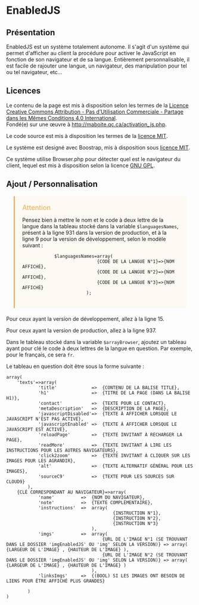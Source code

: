 EnabledJS
=========

## Présentation ##

EnabledJS est un système totalement autonome. Il s'agit d'un système qui permet d'afficher au client la procédure pour activer le JavaScript en fonction de son navigateur et de sa langue.
Entièrement personnalisable, il est facile de rajouter une langue, un navigateur, des manipulation pour tel ou tel navigateur, etc...

## Licences ##

Le contenu de la page est mis à disposition selon les termes de la [Licence Creative Commons Attribution - Pas d’Utilisation Commerciale - Partage dans les Mêmes Conditions 4.0 International](http://creativecommons.org/licenses/by-nc-sa/4.0/deed.fr).<br>
Fondé(e) sur une œuvre à http://maboite.qc.ca/activation_js.php.

Le code source est mis à disposition les termes de la [licence MIT](http://choosealicense.com/licenses/mit/).

Le système est designé avec Boostrap, mis à disposition sous [licence MIT](https://github.com/twbs/bootstrap/blob/master/LICENSE).

Ce système utilise Browser.php pour détecter quel est le navigateur du client, lequel est mis à disposition selon la licence [GNU GPL](https://github.com/cbschuld/Browser.php/blob/master/lib/Browser.php#L11-L22).

## Ajout / Personnalisation ##

<div style="background-color:#FCF8F2;margin:20px;padding:20px;border-left:3px solid #F0AD4E">
    <p style="color: #F0AD4E;margin-top: 0px;margin-bottom: 5px;font-size: 18px">Attention</p>
    <p>Pensez bien à mettre le nom et le code à deux lettre de la langue dans la tableau stocké dans la variable <code>$languagesNames</code>, présent à la ligne 931 dans la version de production, et à la ligne 9 pour la version de développement, selon le modèle suivant :</p> 
    <pre><code>            $languagesNames=array(
                            {CODE DE LA LANGUE N°1}=>{NOM AFFICHÉ},
                            {CODE DE LA LANGUE N°2}=>{NOM AFFICHÉ},
                            {CODE DE LA LANGUE N°3}=>{NOM AFFICHÉ}
                        );</code></pre>
</div>
Pour ceux ayant la version de développement, allez à la ligne 15.

Pour ceux ayant la version de production, allez à la ligne 937.

Dans le tableau stocké dans la variable `$arrayBrowser`, ajoutez un tableau ayant pour clé le code à deux lettres de la langue en question. Par exemple, pour le français, ce sera `fr`.


Le tableau en question doit être sous la forme suivante :

    array(
        'texts'=>array(
                'title'             =>  {CONTENU DE LA BALISE TITLE},
                'h1'                =>  {TITRE DE LA PAGE (DANS LA BALISE H1)},
                'contact'           =>  {TEXTE POUR LE CONTACT},
                'metaDescription'   =>  {DESCRIPTION DE LA PAGE},
                'javascriptDisabled'=>  {TEXTE À AFFICHER LORSQUE LE JAVASCRIPT N'EST PAS ACTIVÉ},
                'javascriptEnabled' =>  {TEXTE À AFFICHER LORSQUE LE JAVASCRIPT EST ACTIVÉ},
                'reloadPage'        =>  {TEXTE INVITANT À RECHARGER LA PAGE},
                'readMore'          =>  {TEXTE INVITANT À LIRE LES INSTRUCTIONS POUR LES AUTRES NAVIGATEURS},
                'click2zoom'        =>  {TEXTE INVITANT À CLIQUER SUR LES IMAGES POUR LES AGRANDIR},
                'alt'               =>  {TEXTE ALTERNATIF GÉNÉRAL POUR LES IMAGES},
                'sourceC9'          =>  {TEXTE POUR LES SOURCES SUR CLOUD9}
            ),
        {CLÉ CORRESPONDANT AU NAVIGATEUR}=>array(
                'name'          =>  {NOM DU NAVIGATEUR},
                'note'          =>  {TEXTE COMPLÉMENTAIRE},
                'instructions'  =>  array(
                                            {INSTRUCTION N°1},
                                            {INSTRUCTION N°2},
                                            {INSTRUCTION N°3}
                                    ),
                'imgs'          =>  array(
                                        {URL DE L'IMAGE N°1 (SE TROUVANT DANS LE DOSSIER 'imgEnabledJS' OU 'img' SELON LA VERSION)} => array( {LARGEUR DE L'IMAGE} , {HAUTEUR DE L'IMAGE} ),
                                        {URL DE L'IMAGE N°2 (SE TROUVANT DANS LE DOSSIER 'imgEnabledJS' OU 'img' SELON LA VERSION)} => array( {LARGEUR DE L'IMAGE} , {HAUTEUR DE L'IMAGE} )
                                    ),
                'linksImgs'     =>  {(BOOL) SI LES IMAGES ONT BESOIN DE LIENS POUR ÊTRE AFFICHÉ PLUS GRANDES}
                
            )
    )




